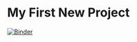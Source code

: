 # My First New Project

[![Binder](https://mybinder.org/badge_logo.svg)](https://mybinder.org/v2/gh/maayan2000/new_project_Maayan/blob/main/hw(1).sofi%20(1)%20(1).ipynb/HEAD)
